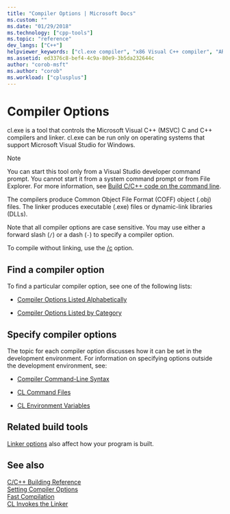 ```yaml
---
title: "Compiler Options | Microsoft Docs"
ms.custom: ""
ms.date: "01/29/2018"
ms.technology: ["cpp-tools"]
ms.topic: "reference"
dev_langs: ["C++"]
helpviewer_keywords: ["cl.exe compiler", "x86 Visual C++ compiler", "ARM Visual C++ compiler", "compiler options, C++", "x64 Visual C++ compiler"]
ms.assetid: ed3376c8-bef4-4c9a-80e9-3b5da232644c
author: "corob-msft"
ms.author: "corob"
ms.workload: ["cplusplus"]
---
```

# Compiler Options

cl.exe is a tool that controls the Microsoft Visual C++ (MSVC) C and C++ compilers and linker. cl.exe can be run only on operating systems that support Microsoft Visual Studio for Windows.

> [!NOTE]  
> You can start this tool only from a Visual Studio developer command prompt. You cannot start it from a system command prompt or from File Explorer. For more information, see [Build C/C++ code on the command line](../building-on-the-command-line.md).

The compilers produce Common Object File Format (COFF) object (.obj) files. The linker produces executable (.exe) files or dynamic-link libraries (DLLs).

Note that all compiler options are case sensitive. You may use either a forward slash (`/`) or a dash (`-`) to specify a compiler option.

To compile without linking, use the [/c](../../build/reference/c-compile-without-linking.md) option.

## Find a compiler option

To find a particular compiler option, see one of the following lists:

- [Compiler Options Listed Alphabetically](../../build/reference/compiler-options-listed-alphabetically.md)

- [Compiler Options Listed by Category](../../build/reference/compiler-options-listed-by-category.md)

## Specify compiler options

The topic for each compiler option discusses how it can be set in the development environment. For information on specifying options outside the development environment, see:

- [Compiler Command-Line Syntax](../../build/reference/compiler-command-line-syntax.md)

- [CL Command Files](../../build/reference/cl-command-files.md)

- [CL Environment Variables](../../build/reference/cl-environment-variables.md)

## Related build tools

[Linker options](../../build/reference/linker-options.md) also affect how your program is built.

## See also

[C/C++ Building Reference](../../build/reference/c-cpp-building-reference.md)  
[Setting Compiler Options](../../build/reference/setting-compiler-options.md)  
[Fast Compilation](../../build/reference/fast-compilation.md)  
[CL Invokes the Linker](../../build/reference/cl-invokes-the-linker.md)  

